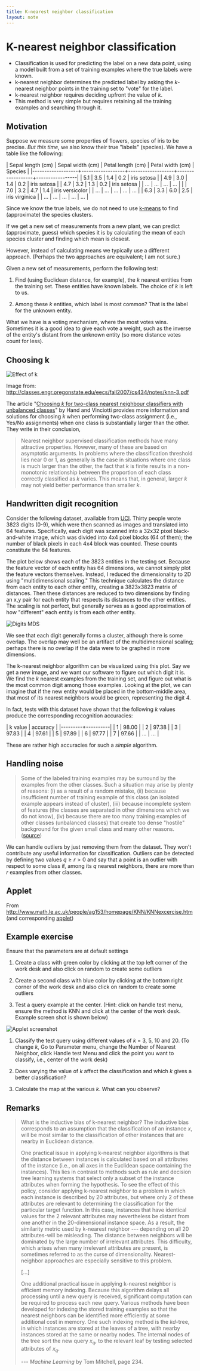 ```yaml
---
title: K-nearest neighbor classification
layout: note
---
```


# K-nearest neighbor classification

- Classification is used for predicting the label on a new data point,
  using a model built from a set of training examples where the true
  labels were known.
- k-nearest neighbor determines the predicted label by asking the
  $k$-nearest neighbor points in the training set to "vote" for the
  label.
- k-nearest neighbor requires deciding upfront the value of $k$.
- This method is very simple but requires retaining all the training
  examples and searching through it.

## Motivation

Suppose we measure some properties of flowers, species of iris to be
precise. *But this time*, we also know their true "labels"
(species). We have a table like the following:

| Sepal length (cm) | Sepal width (cm) | Petal length (cm) | Petal width (cm) | Species         |
|-------------------+------------------+-------------------+------------------+-----------------|
|               5.1 |              3.5 |               1.4 |              0.2 | iris setosa     |
|               4.9 |              3.0 |               1.4 |              0.2 | iris setosa     |
|               4.7 |              3.2 |               1.3 |              0.2 | iris setosa     |
|               ... |              ... |               ... |              ... |                 |
|               7.0 |              3.2 |               4.7 |              1.4 | iris versicolor |
|               ... |              ... |               ... |              ... | ...             |
|               6.3 |              3.3 |               6.0 |              2.5 | iris virginica  |
|               ... |              ... |               ... |              ... | ...             |

Since we know the true labels, we do not need to use
[k-means](/notes/k-means.html) to find (approximate) the species
clusters.

If we get a new set of measurements from a new plant, we can predict
(approximate, guess) which species it is by calculating the mean of
each species cluster and finding which mean is closest.

However, instead of calculating means we typically use a different
approach. (Perhaps the two approaches are equivalent; I am not sure.)

Given a new set of measurements, perform the following test:

1. Find (using Euclidean distance, for example), the $k$ nearest
   entities from the training set. These entities have known labels. The
   choice of $k$ is left to us.

2. Among these $k$ entities, which label is most common? That is the
   label for the unknown entity.

What we have is a voting mechanism, where the most votes
wins. Sometimes it is a good idea to give each vote a weight, such as
the inverse of the entity's distant from the unknown entity (so more
distance votes count for less).

## Choosing k

![Effect of k](/images/effect-of-k.png)

Image from: http://classes.engr.oregonstate.edu/eecs/fall2007/cs434/notes/knn-3.pdf

The article
"[Choosing $k$ for two-class nearest neighbour classifiers with unbalanced classes](http://www.sciencedirect.com/science/article/pii/S016786550200394X)"
by Hand and Vinciotti provides more information and solutions for
choosing $k$ when performing two-class assignment (i.e., Yes/No
assignments) when one class is substantially larger than the
other. They write in their conclusion,

> Nearest neighbor supervised classification methods have many
attractive properties. However, many of these are based on asymptotic
arguments. In problems where the classification threshold lies near 0
or 1, as generally is the case in situations where one class is much
larger than the other, the fact that $k$ is finite results in a
non-monotonic relationship between the proportion of each class
correctly classified as $k$ varies. This means that, in general,
larger $k$ may not yield better performance than smaller $k$.

## Handwritten digit recognition

Consider the following dataset, available from
[UCI](http://archive.ics.uci.edu/ml/datasets/Optical+Recognition+of+Handwritten+Digits). Thirty
people wrote 3823 digits (0-9), which were then scanned as images and
translated into 64 features. Specifically, each digit was scanned into
a 32x32 pixel black-and-white image, which was divided into 4x4 pixel
blocks (64 of them); the number of black pixels in each 4x4 block was
counted. These counts constitute the 64 features.

The plot below shows each of the 3823 entities in the testing
set. Because the feature vector of each entity has 64 dimensions, we
cannot simply plot the feature vectors themselves. Instead, I reduced
the dimensionality to 2D using "multidimensional scaling." This
technique calculates the distance from each entity to each other
entity, creating a 3823x3823 matrix of distances. Then these distances
are reduced to two dimensions by finding an x,y pair for each entity
that respects its distances to the other entities. The scaling is not
perfect, but generally serves as a good approximation of how
"different" each entity is from each other entity.

![Digits MDS](/images/optdigits-true-class-mds.png)

We see that each digit generally forms a cluster, although there is
some overlap. The overlap may well be an artifact of the
multidimensional scaling; perhaps there is no overlap if the data were
to be graphed in more dimensions.

The k-nearest neighbor algorithm can be visualized using this
plot. Say we get a new image, and we want our software to figure out
which digit it is. We find the $k$ nearest examples from the training
set, and figure out what is the most common digit among those
examples. Looking at the plot, we can imagine that if the new entity
would be placed in the bottom-middle area, that most of its nearest
neighbors would be green, representing the digit 4.

In fact, tests with this dataset have shown that the following $k$
values produce the corresponding recognition accuracies:

| k value | accuracy |
|---------+----------|
| 1       | 98.00    |
| 2       | 97.38    |
| 3       | 97.83    |
| 4       | 97.61    |
| 5       | 97.89    |
| 6       | 97.77    |
| 7       | 97.66    |
| ...     | ...      |

These are rather high accuracies for such a *simple* algorithm.

## Handling noise

> Some of the labeled training examples may be surround by the examples
from the other classes. Such a situation may arise by plenty of
reasons: (i) as a result of a random mistake, (ii) because insufficient
number of training example of this class (an isolated example appears
instead of cluster), (iii) because incomplete system of features (the
classes are separated in other dimensions which we do not know), (iv)
because there are too many training examples of other classes
(unbalanced classes) that create too dense "hostile" background for
the given small class and many other reasons. ([source](http://www.math.le.ac.uk/people/ag153/homepage/KNN/KNN3.html))

We can handle outliers by just removing them from the dataset. They
won't contribute any useful information for classification. Outliers
can be detected by defining two values $q \geq r > 0$ and say that a
point is an outlier with respect to some class if, among its $q$
nearest neighbors, there are more than $r$ examples from other
classes.

## Applet

From
http://www.math.le.ac.uk/people/ag153/homepage/KNN/KNNexcercise.htm
(and corresponding [applet](http://www.math.le.ac.uk/people/ag153/homepage/KNN/KNN3.html))

## Example exercise

Ensure that the parameters are at default settings

1. Create a class with green color by clicking at the top left
   corner of the work desk and also click on random to create some
   outliers

2. Create a second class with blue color by clicking at the bottom
   right corner of the work desk and also click on random to create
   some outliers

3. Test a query example at the center. (Hint: click on handle test
   menu, ensure the method is KNN and click at the center of the
   work desk. Example screen shot is shown below)

![Applet screenshot](/images/knn-applet-screenshot-1.jpg)

1. Classify the test query using different values of $k$ = 3, 5, 10
   and 20. (To change $k$, Go to Parameter menu, change the Number
   of Nearest Neighbor, click Handle test Menu and click the point
   you want to classify, i.e., center of the work desk)

2. Does varying the value of $k$ affect the classification and which
   $k$ gives a better classification?

3. Calculate the map at the various $k$. What can you observe?

## Remarks

> What is the inductive bias of k-nearest neighbor? The inductive bias
corresponds to an assumption that the classification of an instance
$x$, will be most similar to the classification of other instances
that are nearby in Euclidean distance. 
>
> One practical issue in applying k-nearest neighbor algorithms is that
the distance between instances is calculated based on all attributes
of the instance (i.e., on all axes in the Euclidean space containing
the instances). This lies in contrast to methods such as rule and
decision tree learning systems that select only a subset of the
instance attributes when forming the hypothesis. To see the effect of
this policy, consider applying k-nearest neighbor to a problem in
which each instance is described by 20 attributes, but where only 2 of
these attributes are relevant to determining the classification for
the particular target function. In this case, instances that have
identical values for the 2 relevant attributes may nevertheless be
distant from one another in the 20-dimensional instance space.  As a
result, the similarity metric used by k-nearest neighbor --- depending
on all 20 attributes-will be misleading. The distance between
neighbors will be dominated by the large number of irrelevant
attributes. This difficulty, which arises when many irrelevant
attributes are present, is sometimes referred to as the curse of
dimensionality. Nearest-neighbor approaches are especially sensitive
to this problem.
>
> [...]
>
> One additional practical issue in applying k-nearest neighbor is
efficient memory indexing. Because this algorithm delays all
processing until a new query is received, significant computation can
be required to process each new query. Various methods have been
developed for indexing the stored training examples so that the
nearest neighbors can be identified more efficiently at some
additional cost in memory. One such indexing method is the $kd$-tree,
in which instances are stored at the leaves of a tree, with nearby
instances stored at the same or nearby nodes. The internal nodes of
the tree sort the new query $x_q$, to the relevant leaf by testing
selected attributes of $x_q$.
>
> --- *Machine Learning* by Tom Mitchell, page 234.



